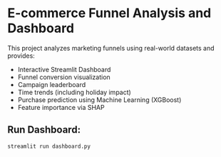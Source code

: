 # E-commerce Funnel Analysis and Dashboard

This project analyzes marketing funnels using real-world datasets and provides:
- Interactive Streamlit Dashboard
- Funnel conversion visualization
- Campaign leaderboard
- Time trends (including holiday impact)
- Purchase prediction using Machine Learning (XGBoost)
- Feature importance via SHAP

## Run Dashboard:
```bash
streamlit run dashboard.py
